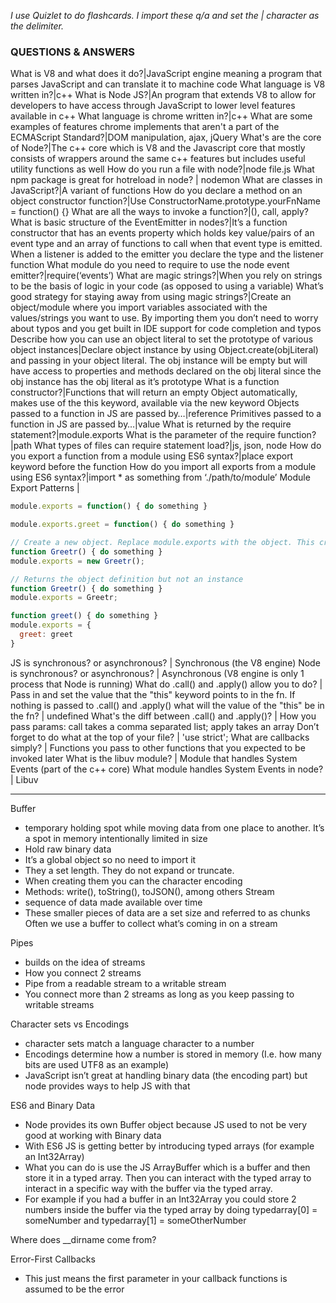 *I use Quizlet to do flashcards. I import these q/a and set the | character as the delimiter.*

### QUESTIONS & ANSWERS
What is V8 and what does it do?|JavaScript engine meaning a program that parses JavaScript and can translate it to machine code
What language is V8 written in?|c++
What is Node JS?|An program that extends V8 to allow for developers to have access through JavaScript to lower level features available in c++
What language is chrome written in?|c++
What are some examples of features chrome implements that aren't a part of the ECMAScript Standard?|DOM manipulation, ajax, jQuery
What's are the core of Node?|The c++ core which is V8 and the Javascript core that mostly consists of wrappers around the same c++ features but includes useful utility functions as well
How do you run a file with node?|node file.js
What npm package is great for hotreload in node? | nodemon
What are classes in JavaScript?|A variant of functions
How do you declare a method on an object constructor function?|Use ConstructorName.prototype.yourFnName = function() {}
What are all the ways to invoke a function?|(), call, apply?
What is basic structure of the EventEmitter in nodes?|It’s a function constructor that has an events property which holds key value/pairs of an event type and an array of functions to call when that event type is emitted. When a listener is added to the emitter you declare the type and the listener function
What module do you need to require to use the node event emitter?|require(‘events’)
What are magic strings?|When you rely on strings to be the basis of logic in your code (as opposed to using a variable)
What’s good strategy for staying away from using magic strings?|Create an object/module where you import variables associated with the values/strings you want to use. By importing them you don’t need to worry about typos and you get built in IDE support for code completion and typos
Describe how you can use an object literal to set the prototype of various object instances|Declare object instance by using Object.create(objLiteral) and passing in your object literal. The obj instance will be empty but will have access to properties and methods declared on the obj literal since the obj instance has the obj literal as it’s prototype
What is a function constructor?|Functions that will return an empty Object automatically, makes use of the this keyword, available via the new keyword
Objects passed to a function in JS are passed by…|reference
Primitives passed to a function in JS are passed by…|value
What is returned by the require statement?|module.exports
What is the parameter of the require function?|path
What types of files can require statement load?|js, json, node
How do you export a function from a module using ES6 syntax?|place export keyword before the function
How do you import all exports from a module using ES6 syntax?|import * as something from ‘./path/to/module’
Module Export Patterns | 
```javascript
module.exports = function() { do something }

module.exports.greet = function() { do something }

// Create a new object. Replace module.exports with the object. This creates a Global obj referenced anytime the module is imported. Use new keyword
function Greetr() { do something }
module.exports = new Greetr();

// Returns the object definition but not an instance
function Greetr() { do something }
module.exports = Greetr;

function greet() { do something }
module.exports = {
  greet: greet
}
```

JS is synchronous? or asynchronous? | Synchronous (the V8 engine)
Node is synchronous? or asynchronous? | Asynchronous (V8 engine is only 1 process that Node is running)
What do .call() and .apply() allow you to do? | Pass in and set the value that the "this" keyword points to in the fn.
If nothing is passed to .call() and .apply() what will the value of the "this" be in the fn? | undefined
What's the diff between .call() and .apply()? | How you pass params: call takes a comma separated list; apply takes an array
Don’t forget to do what at the top of your file? | 'use strict';
What are callbacks simply? | Functions you pass to other functions that you expected to be invoked later
What is the libuv module? | Module that handles System Events (part of the c++ core)
What module handles System Events in node? | Libuv

---------------

Buffer
- temporary holding spot while moving data from one place to another. It’s a spot in memory intentionally limited in size
- Hold raw binary data
- It’s a global object so no need to import it
- They a set length. They do not expand or truncate.
- When creating them you can the character encoding
- Methods: write(), toString(), toJSON(), among others
Stream
- sequence of data made available over time
- These smaller pieces of data are a set size and referred to as chunks
Often we use a buffer to collect what’s coming in on a stream

Pipes
- builds on the idea of streams
- How you connect 2 streams
- Pipe from a readable stream to a writable stream
- You connect more than 2 streams as long as you keep passing to writable streams

Character sets vs Encodings
- character sets match a language character to a number
- Encodings determine how a number is stored in memory (I.e. how many bits are used UTF8 as an example)
- JavaScript isn’t great at handling binary data (the encoding part) but node provides ways to help JS with that

ES6 and Binary Data
- Node provides its own Buffer object because JS used to not be very good at working with Binary data
- With ES6 JS is getting better by introducing typed arrays (for example an Int32Array)
- What you can do is use the JS ArrayBuffer which is a buffer and then store it in a typed array. Then you can interact with the typed array to interact in a specific way with the buffer via the typed array. 
- For example if you had a buffer in an Int32Array you could store 2 numbers inside the buffer via the typed array by doing typedarray[0] = someNumber and typedarray[1] = someOtherNumber

Where does __dirname come from?

Error-First Callbacks
- This just means the first parameter in your callback functions is assumed to be the error
